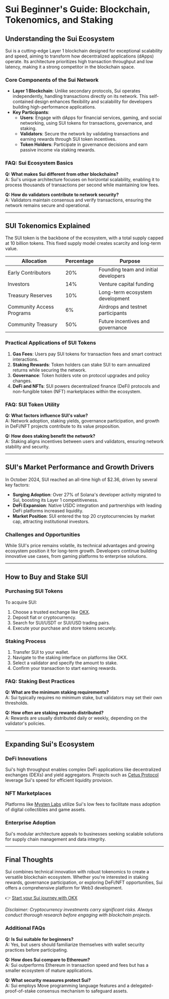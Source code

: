 # Sui Beginner's Guide: Blockchain, Tokenomics, and Staking  

## Understanding the Sui Ecosystem  

Sui is a cutting-edge Layer 1 blockchain designed for exceptional scalability and speed, aiming to transform how decentralized applications (dApps) operate. Its architecture prioritizes high transaction throughput and low latency, making it a strong competitor in the blockchain space.  

### Core Components of the Sui Network  

- **Layer 1 Blockchain**: Unlike secondary protocols, Sui operates independently, handling transactions directly on its network. This self-contained design enhances flexibility and scalability for developers building high-performance applications.  
- **Key Participants**:  
  - **Users**: Engage with dApps for financial services, gaming, and social networking, using SUI tokens for transactions, governance, and staking.  
  - **Validators**: Secure the network by validating transactions and earning rewards through SUI token incentives.  
  - **Token Holders**: Participate in governance decisions and earn passive income via staking rewards.  

### FAQ: Sui Ecosystem Basics  
**Q: What makes Sui different from other blockchains?**  
A: Sui's unique architecture focuses on horizontal scalability, enabling it to process thousands of transactions per second while maintaining low fees.  

**Q: How do validators contribute to network security?**  
A: Validators maintain consensus and verify transactions, ensuring the network remains secure and operational.  

---

## SUI Tokenomics Explained  

The SUI token is the backbone of the ecosystem, with a total supply capped at 10 billion tokens. This fixed supply model creates scarcity and long-term value.  

| Allocation | Percentage | Purpose |  
|-----------|------------|---------|  
| Early Contributors | 20% | Founding team and initial developers |  
| Investors | 14% | Venture capital funding |  
| Treasury Reserves | 10% | Long-term ecosystem development |  
| Community Access Programs | 6% | Airdrops and testnet participants |  
| Community Treasury | 50% | Future incentives and governance |  

### Practical Applications of SUI Tokens  

1. **Gas Fees**: Users pay SUI tokens for transaction fees and smart contract interactions.  
2. **Staking Rewards**: Token holders can stake SUI to earn annualized returns while securing the network.  
3. **Governance**: Token holders vote on protocol upgrades and policy changes.  
4. **DeFi and NFTs**: SUI powers decentralized finance (DeFi) protocols and non-fungible token (NFT) marketplaces within the ecosystem.  

### FAQ: SUI Token Utility  
**Q: What factors influence SUI's value?**  
A: Network adoption, staking yields, governance participation, and growth in DeFi/NFT projects contribute to its value proposition.  

**Q: How does staking benefit the network?**  
A: Staking aligns incentives between users and validators, ensuring network stability and security.  

---

## SUI's Market Performance and Growth Drivers  

In October 2024, SUI reached an all-time high of $2.36, driven by several key factors:  
- **Surging Adoption**: Over 27% of Solana's developer activity migrated to Sui, boosting its Layer 1 competitiveness.  
- **DeFi Expansion**: Native USDC integration and partnerships with leading DeFi platforms increased liquidity.  
- **Market Position**: SUI entered the top 20 cryptocurrencies by market cap, attracting institutional investors.  

### Challenges and Opportunities  
While SUI's price remains volatile, its technical advantages and growing ecosystem position it for long-term growth. Developers continue building innovative use cases, from gaming platforms to enterprise solutions.  

---

## How to Buy and Stake SUI  

### Purchasing SUI Tokens  

To acquire SUI:  
1. Choose a trusted exchange like [OKX](https://bit.ly/okx-bonus).  
2. Deposit fiat or cryptocurrency.  
3. Search for SUI/USDT or SUI/USD trading pairs.  
4. Execute your purchase and store tokens securely.  

### Staking Process  

1. Transfer SUI to your wallet.  
2. Navigate to the staking interface on platforms like OKX.  
3. Select a validator and specify the amount to stake.  
4. Confirm your transaction to start earning rewards.  

### FAQ: Staking Best Practices  
**Q: What are the minimum staking requirements?**  
A: Sui typically requires no minimum stake, but validators may set their own thresholds.  

**Q: How often are staking rewards distributed?**  
A: Rewards are usually distributed daily or weekly, depending on the validator's policies.  

---

## Expanding Sui's Ecosystem  

### DeFi Innovations  
Sui's high throughput enables complex DeFi applications like decentralized exchanges (DEXs) and yield aggregators. Projects such as [Cetus Protocol](https://bit.ly/okx-bonus) leverage Sui's speed for efficient liquidity provision.  

### NFT Marketplaces  
Platforms like [Mysten Labs](https://bit.ly/okx-bonus) utilize Sui's low fees to facilitate mass adoption of digital collectibles and game assets.  

### Enterprise Adoption  
Sui's modular architecture appeals to businesses seeking scalable solutions for supply chain management and data integrity.  

---

## Final Thoughts  

Sui combines technical innovation with robust tokenomics to create a versatile blockchain ecosystem. Whether you're interested in staking rewards, governance participation, or exploring DeFi/NFT opportunities, Sui offers a comprehensive platform for Web3 development.  

👉 [Start your Sui journey with OKX](https://bit.ly/okx-bonus)  

*Disclaimer: Cryptocurrency investments carry significant risks. Always conduct thorough research before engaging with blockchain projects.*  

### Additional FAQs  
**Q: Is Sui suitable for beginners?**  
A: Yes, but users should familiarize themselves with wallet security practices before participating.  

**Q: How does Sui compare to Ethereum?**  
A: Sui outperforms Ethereum in transaction speed and fees but has a smaller ecosystem of mature applications.  

**Q: What security measures protect Sui?**  
A: Sui employs Move programming language features and a delegated-proof-of-stake consensus mechanism to safeguard assets.